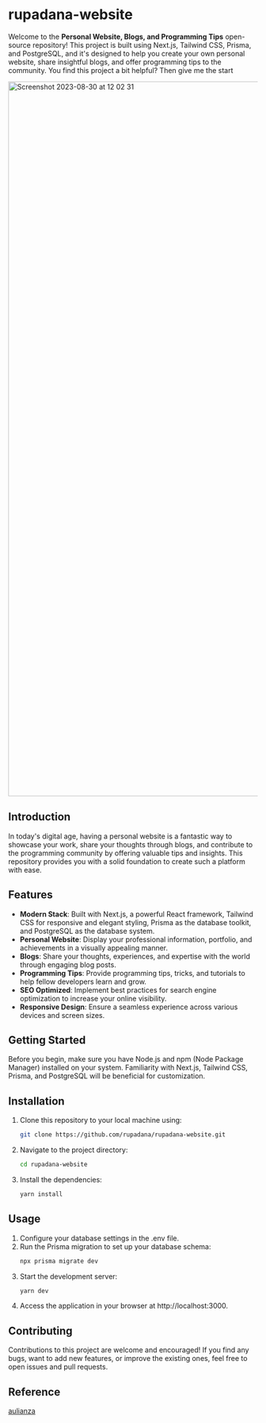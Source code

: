 # rupadana-website

Welcome to the **Personal Website, Blogs, and Programming Tips** open-source repository! This project is built using Next.js, Tailwind CSS, Prisma, and PostgreSQL, and it's designed to help you create your own personal website, share insightful blogs, and offer programming tips to the community. You find this project a bit helpful? Then give me the start

<img width="1440" alt="Screenshot 2023-08-30 at 12 02 31" src="https://github.com/rupadana/rupadana-website/assets/99315255/456ed3d0-2090-4f09-8403-8c067a7aacf4">


## Introduction

In today's digital age, having a personal website is a fantastic way to showcase your work, share your thoughts through blogs, and contribute to the programming community by offering valuable tips and insights. This repository provides you with a solid foundation to create such a platform with ease.

## Features

- **Modern Stack**: Built with Next.js, a powerful React framework, Tailwind CSS for responsive and elegant styling, Prisma as the database toolkit, and PostgreSQL as the database system.
- **Personal Website**: Display your professional information, portfolio, and achievements in a visually appealing manner.
- **Blogs**: Share your thoughts, experiences, and expertise with the world through engaging blog posts.
- **Programming Tips**: Provide programming tips, tricks, and tutorials to help fellow developers learn and grow.
- **SEO Optimized**: Implement best practices for search engine optimization to increase your online visibility.
- **Responsive Design**: Ensure a seamless experience across various devices and screen sizes.

## Getting Started

Before you begin, make sure you have Node.js and npm (Node Package Manager) installed on your system. Familiarity with Next.js, Tailwind CSS, Prisma, and PostgreSQL will be beneficial for customization.

## Installation

1. Clone this repository to your local machine using:

   ```bash
   git clone https://github.com/rupadana/rupadana-website.git
   ```
2. Navigate to the project directory:
   ```bash
   cd rupadana-website
   ```
3. Install the dependencies:
   ```bash
   yarn install
   ```

## Usage
1. Configure your database settings in the .env file.
2. Run the Prisma migration to set up your database schema:
   ```bash
   npx prisma migrate dev
   ```
3. Start the development server:
   ```bash
   yarn dev
   ```
4. Access the application in your browser at http://localhost:3000.

## Contributing
Contributions to this project are welcome and encouraged! If you find any bugs, want to add new features, or improve the existing ones, feel free to open issues and pull requests.

## Reference
[aulianza](https://github.com/aulianza/aulianza.id)

